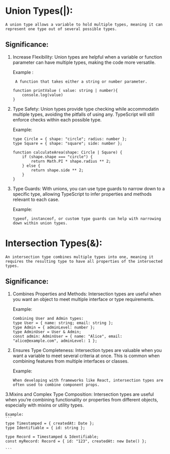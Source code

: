 
# Union Types(|): 
    A union type allows a variable to hold multiple types, meaning it can represent one type out of several possible types.

## Significance:
1. Increase Flexibility: Union types are helpful when a variable or function parameter can have multiple types, making the code more versatile.

    Example :
    ```
     A function that takes either a string or number parameter.

    function printValue ( value: string | number){
        console.log(value)
    }
    ```

2. Type Safety: Union types provide type checking while accommodatin multiple types, avoiding the pitfalls of using any. TypeScript will still enforce checks within each possible type.

    Example: 
    ```
    type Circle = { shape: "circle"; radius: number };
    type Square = { shape: "square"; side: number };

    function calculateArea(shape: Circle | Square) {
        if (shape.shape === "circle") {
            return Math.PI * shape.radius ** 2;
        } else {
            return shape.side ** 2;
        }
    } 
    ```

3. Type Guards: With unions, you can use type guards to narrow down to a specific type, allowing TypeScript to infer properties and methods relevant to each case.

    Example: 
    ```
    typeof, instanceof, or custom type guards can help with narrowing down within union types.
    ```



# Intersection Types(&):
    An intersection type combines multiple types into one, meaning it requires the resulting type to have all properties of the intersected types.


## Significance:

1.  Combines Properties and Methods: Intersection types are useful when you want an object to meet multiple interface or type requirements.

    Example:
    
    ```
    Combining User and Admin types:
    type User = { name: string; email: string };
    type Admin = { adminLevel: number };
    type AdminUser = User & Admin;
    const admin: AdminUser = { name: "Alice", email: "alice@example.com", adminLevel: 1 };
    ```

2. Ensures Type Completeness: Intersection types are valuable when you want a variable to meet several criteria at once. This is common when combining features from multiple interfaces or classes.

    Example:
    ```
    When developing with frameworks like React, intersection types are often used to combine component props.
    ```

3.Mixins and Complex Type Composition: Intersection types are useful when you’re combining functionality or properties from different objects, especially with mixins or utility types.

    Example:
    ```
    type Timestamped = { createdAt: Date };
    type Identifiable = { id: string };

    type Record = Timestamped & Identifiable;
    const myRecord: Record = { id: "123", createdAt: new Date() };

    ```
